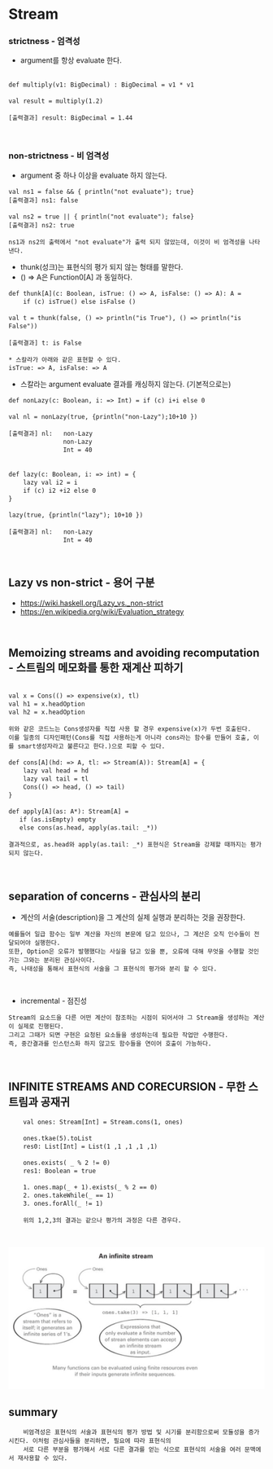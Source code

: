 # Stream

### strictness - 엄격성
* argument를 항상 evaluate 한다.
```

def multiply(v1: BigDecimal) : BigDecimal = v1 * v1

val result = multiply(1.2)

[출력결과] result: BigDecimal = 1.44

```
<br>

### non-strictness - 비 엄격성
* argument 중 하나 이상을 evaluate 하지 않는다.
```
val ns1 = false && { println("not evaluate"); true}
[출력결과] ns1: false

val ns2 = true || { println("not evaluate"); false}
[출력결과] ns2: true

ns1과 ns2의 출력에서 "not evaluate"가 출력 되지 않았는데, 이것이 비 엄격성을 나타낸다.
```

* thunk(성크)는 표현식의 평가 되지 않는 형태를 말한다.
* () => A은 Function0[A] 과 동일하다.
```
def thunk[A](c: Boolean, isTrue: () => A, isFalse: () => A): A =
    if (c) isTrue() else isFalse ()

val t = thunk(false, () => println("is True"), () => println("is False"))

[출력결과] t: is False

* 스칼라가 아래와 같은 표현할 수 있다.
isTrue: => A, isFalse: => A
```

* 스칼라는 argument evaluate 결과를 캐싱하지 않는다. (기본적으로는)
```
def nonLazy(c: Boolean, i: => Int) = if (c) i+i else 0

val nl = nonLazy(true, {println("non-Lazy");10+10 })

[출력결과] nl:   non-Lazy
               non-Lazy
               Int = 40


def lazy(c: Boolean, i: => int) = {
    lazy val i2 = i
    if (c) i2 +i2 else 0
}

lazy(true, {println("lazy"); 10+10 })

[출력결과] nl:   non-Lazy
               Int = 40

```
<br>

## Lazy vs non-strict - 용어 구분
* https://wiki.haskell.org/Lazy_vs._non-strict
* https://en.wikipedia.org/wiki/Evaluation_strategy
<br>

##  Memoizing streams and avoiding recomputation - 스트림의 메모화를 통한 재계산 피하기
```

val x = Cons(() => expensive(x), tl)
val h1 = x.headOption
val h2 = x.headOption

위와 같은 코드느는 Cons생성자를 직접 사용 할 경우 expensive(x)가 두번 호출된다.
이를 일종의 디자인패턴(Cons를 직접 사용하는게 아니라 cons라는 함수를 만들어 호출, 이를 smart생성자라고 불른다고 한다.)으로 피할 수 있다.

def cons[A](hd: => A, tl: => Stream(A)): Stream[A] = {
    lazy val head = hd
    lazy val tail = tl
    Cons(() => head, () => tail)
}

def apply[A](as: A*): Stream[A] =
   if (as.isEmpty) empty
   else cons(as.head, apply(as.tail: _*))

결과적으로, as.head와 apply(as.tail: _*) 표현식은 Stream을 강제할 때까지는 평가되지 않는다.

```
<br>

## separation of concerns - 관심사의 분리
* 계산의 서술(description)을 그 계산의 실제 실행과 분리하는 것을 권장한다.
```
예를들어 일급 함수는 일부 계산을 자신의 본문에 담고 있으나, 그 계산은 오직 인수들이 전달되어야 실행한다.
또한, Option은 오류가 발행했다는 사실을 담고 있을 뿐, 오류에 대해 무엇을 수행할 것인가는 그와는 분리된 관심사이다.
즉, 나태성을 통해서 표현식의 서술을 그 표현식의 평가와 분리 할 수 있다.
```
<br>

* incremental - 점진성
```
Stream의 요소드을 다른 어떤 계산이 참조하는 시점이 되어서야 그 Stream을 생성하는 계산이 실제로 진행된다.
그리고 그때가 되면 구현은 요청된 요소들을 생성하는데 필요한 작업만 수행한다.
즉, 중간결과를 인스턴스화 하지 않고도 함수들을 연이어 호출이 가능하다.
```
<br>


## INFINITE STREAMS AND CORECURSION - 무한 스트림과 공재귀

```
    val ones: Stream[Int] = Stream.cons(1, ones)

    ones.tkae(5).toList
    res0: List[Int] = List(1 ,1 ,1 ,1 ,1)

    ones.exists( _ % 2 != 0)
    res1: Boolean = true

    1. ones.map(_ + 1).exists(_ % 2 == 0)
    2. ones.takeWhile(_ == 1)
    3. ones.forAll(_ != 1)

    위의 1,2,3의 결과는 같으나 평가의 과정은 다른 경우다.
```
<br>

![stream](/src/main/scala-2.12/ch5/image/stream.png)

## summary
```
    비엄격성은 표현식의 서술과 표현식의 평가 방법 및 시기를 분리함으로써 모듈성을 증가시킨다. 이처럼 관심사들을 분리하면, 필요에 따라 표현식의
    서로 다른 부분을 평가해서 서로 다른 결과를 얻는 식으로 표현식의 서술을 여러 문맥에서 재사용할 수 있다.
```


